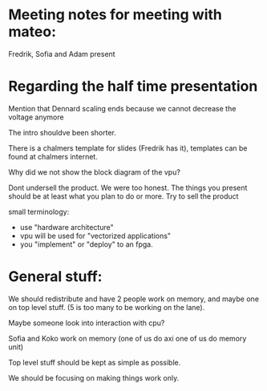 # Meeting notes for meeting with mateo:

Fredrik, Sofia and Adam present


# Regarding the half time presentation

Mention that Dennard scaling ends because we cannot decrease the voltage anymore 

The intro shouldve been shorter.

There is a chalmers template for slides (Fredrik has it), templates can be found at chalmers internet.

Why did we not show the block diagram of the vpu?

Dont undersell the product. We were too honest. The things you present should be at least what you plan to do or more. Try to sell the product

small terminology:
 - use "hardware architecture"
 - vpu will be used for "vectorized applications"
 - you "implement" or "deploy" to an fpga.

# General stuff:

We should redistribute and have 2 people work on memory, and maybe one on top level stuff. (5 is too many to be working on the lane). 

Maybe someone look into interaction with cpu?

Sofia and Koko work on memory (one of us do axi one of us do memory unit)

Top level stuff should be kept as simple as possible. 

We should be focusing on making things work only. 

